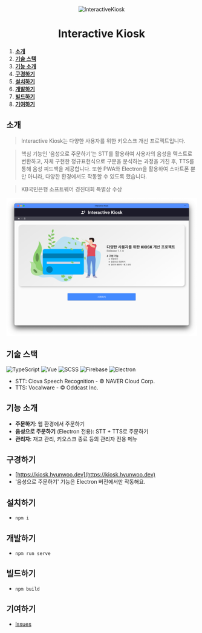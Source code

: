 <div align="center">

![InteractiveKiosk](public/assets/images/144x144.png)

# Interactive Kiosk

</div>

1. [**소개**](#소개)
2. [**기술 스택**](#기술-스택)
3. [**기능 소개**](#기능-소개)
4. [**구경하기**](#구경하기)
5. [**설치하기**](#설치하기)
6. [**개발하기**](#개발하기)
7. [**빌드하기**](#빌드하기)
8. [**기여하기**](#기여하기)

## 소개

> Interactive Kiosk는 다양한 사용자를 위한 키오스크 개선 프로젝트입니다.

> 핵심 기능인 ‘음성으로 주문하기’는 STT를 활용하여 사용자의 음성을 텍스트로 변환하고, 자체 구현한 정규표현식으로 구문을 분석하는 과정을 거친 후, TTS를 통해 음성 피드백을 제공합니다.
> 또한 PWA와 Electron을 활용하여 스마트폰 뿐만 아니라, 다양한 환경에서도 작동할 수 있도록 했습니다.

> KB국민은행 소프트웨어 경진대회 특별상 수상

![InteractiveKiosk](docs/interactivekiosk-screenshot.png)

## 기술 스택

![TypeScript](https://img.shields.io/badge/TypeScript-282C34.svg?&style=for-the-badge&logo=typescript)
![Vue](https://img.shields.io/badge/Vue-282C34.svg?&style=for-the-badge&logo=vue.js)
![SCSS](https://img.shields.io/badge/SCSS-282C34.svg?style=for-the-badge&logo=SASS)
![Firebase](https://img.shields.io/badge/Firebase-282C34.svg?&style=for-the-badge&logo=firebase)
![Electron](https://img.shields.io/badge/Electron-282C34?style=for-the-badge&logo=Electron)

- STT: Clova Speech Recognition - © NAVER Cloud Corp.
- TTS: Vocalware - © Oddcast Inc.

## 기능 소개

- **주문하기**: 웹 환경에서 주문하기
- **음성으로 주문하기** (Electron 전용): STT + TTS로 주문하기
- **관리자**: 재고 관리, 키오스크 종료 등의 관리자 전용 메뉴

## 구경하기

- [https://kiosk.hyunwoo.dev](https://kiosk.hyunwoo.dev)
- '음성으로 주문하기' 기능은 Electron 버전에서만 작동해요.

## 설치하기

- `npm i`

## 개발하기

- `npm run serve`

## 빌드하기

- `npm build`

## 기여하기

- [Issues](https://github.com/circlesapp/circles/issues)
